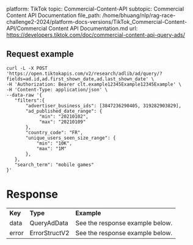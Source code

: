 platform: TikTok
topic: Commercial-Content-API
subtopic: Commercial Content API Documentation
file_path: /home/bhuang/nlp/rag-race-challenge2-2024/platform-docs-versions/TikTok_Commercial-Content-API/Commercial Content API Documentation.md
url: https://developers.tiktok.com/doc/commercial-content-api-query-ads/

## Request example

    curl -L -X POST 'https://open.tiktokapis.com/v2/research/adlib/ad/query/?fields=ad.id,ad.first_shown_date,ad.last_shown_date' \
    -H 'Authorization: Bearer clt.example12345Example12345Example' \
    -H 'Content-Type: application/json' \
    --data-raw '{
       "filters":{
           "advertiser_business_ids": [3847236290405, 319282903829],
           "ad_published_date_range": {
                "min": "20210102",
                "max": "20210109"
           },
           "country_code": "FR",
           "unique_users_seen_size_range": {
               "min": "10K",
               "max": "1M"
           },
       },
       "search_term": "mobile games"
    }'
    

# Response

|     |     |     |
| --- | --- | --- |
| **Key** | **Type** | **Example** |
| data | QueryAdData | See the response example below. |
| error | ErrorStructV2 | See the response example below. |